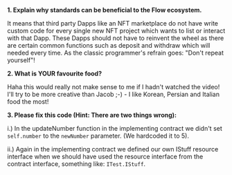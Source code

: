 **1. Explain why standards can be beneficial to the Flow ecosystem.**

It means that third party Dapps like an NFT marketplace do not have write custom code for every single new NFT project which wants to list or interact with that Dapp. These Dapps should not have to reinvent the wheel as there are certain common functions such as deposit and withdraw which will needed every time. As the classic programmer's refrain goes: "Don't repeat yourself"!

**2. What is YOUR favourite food?**

Haha this would really not make sense to me if I hadn't watched the video! I'll try to be more creative than Jacob ;-) - I like Korean, Persian and Italian food the most!

**3. Please fix this code (Hint: There are two things wrong):**

i.) In the updateNumber function in the implementing contract we didn't set `self.number` to the `newNumber` parameter. (We hardcoded it to 5).

ii.) Again in the implementing contract we defined our own IStuff resource interface when we should have used the resource interface from the contract interface, something like: `ITest.IStuff`.



